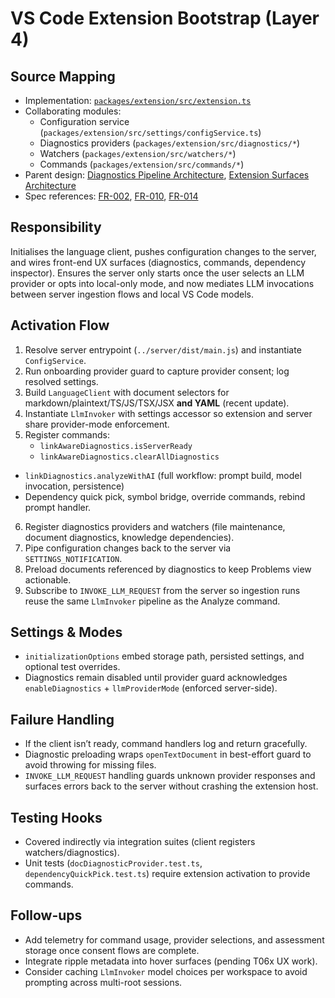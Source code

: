 # VS Code Extension Bootstrap (Layer 4)

## Source Mapping
- Implementation: [`packages/extension/src/extension.ts`](../../../packages/extension/src/extension.ts)
- Collaborating modules:
  - Configuration service (`packages/extension/src/settings/configService.ts`)
  - Diagnostics providers (`packages/extension/src/diagnostics/*`)
  - Watchers (`packages/extension/src/watchers/*`)
  - Commands (`packages/extension/src/commands/*`)
- Parent design: [Diagnostics Pipeline Architecture](../../layer-3/diagnostics-pipeline.mdmd.md), [Extension Surfaces Architecture](../../layer-3/extension-surfaces.mdmd.md)
- Spec references: [FR-002](../../../specs/001-link-aware-diagnostics/spec.md#functional-requirements), [FR-010](../../../specs/001-link-aware-diagnostics/spec.md#functional-requirements), [FR-014](../../../specs/001-link-aware-diagnostics/spec.md#functional-requirements)

## Responsibility
Initialises the language client, pushes configuration changes to the server, and wires front-end UX surfaces (diagnostics, commands, dependency inspector). Ensures the server only starts once the user selects an LLM provider or opts into local-only mode, and now mediates LLM invocations between server ingestion flows and local VS Code models.

## Activation Flow
1. Resolve server entrypoint (`../server/dist/main.js`) and instantiate `ConfigService`.
2. Run onboarding provider guard to capture provider consent; log resolved settings.
3. Build `LanguageClient` with document selectors for markdown/plaintext/TS/JS/TSX/JSX **and YAML** (recent update).
4. Instantiate `LlmInvoker` with settings accessor so extension and server share provider-mode enforcement.
5. Register commands:
   - `linkAwareDiagnostics.isServerReady`
   - `linkAwareDiagnostics.clearAllDiagnostics`
  - `linkDiagnostics.analyzeWithAI` (full workflow: prompt build, model invocation, persistence)
   - Dependency quick pick, symbol bridge, override commands, rebind prompt handler.
6. Register diagnostics providers and watchers (file maintenance, document diagnostics, knowledge dependencies).
7. Pipe configuration changes back to the server via `SETTINGS_NOTIFICATION`.
8. Preload documents referenced by diagnostics to keep Problems view actionable.
9. Subscribe to `INVOKE_LLM_REQUEST` from the server so ingestion runs reuse the same `LlmInvoker` pipeline as the Analyze command.

## Settings & Modes
- `initializationOptions` embed storage path, persisted settings, and optional test overrides.
- Diagnostics remain disabled until provider guard acknowledges `enableDiagnostics` + `llmProviderMode` (enforced server-side).

## Failure Handling
- If the client isn’t ready, command handlers log and return gracefully.
- Diagnostic preloading wraps `openTextDocument` in best-effort guard to avoid throwing for missing files.
- `INVOKE_LLM_REQUEST` handling guards unknown provider responses and surfaces errors back to the server without crashing the extension host.

## Testing Hooks
- Covered indirectly via integration suites (client registers watchers/diagnostics).
- Unit tests (`docDiagnosticProvider.test.ts`, `dependencyQuickPick.test.ts`) require extension activation to provide commands.

## Follow-ups
- Add telemetry for command usage, provider selections, and assessment storage once consent flows are complete.
- Integrate ripple metadata into hover surfaces (pending T06x UX work).
- Consider caching `LlmInvoker` model choices per workspace to avoid prompting across multi-root sessions.
